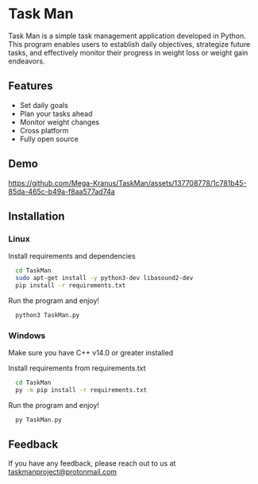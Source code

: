 
# Task Man

Task Man is a simple task management application developed in Python. This program enables users to establish daily objectives, strategize future tasks, and effectively monitor their progress in weight loss or weight gain endeavors.


## Features

- Set daily goals
- Plan your tasks ahead
- Monitor weight changes
- Cross platform
- Fully open source


## Demo

https://github.com/Mega-Kranus/TaskMan/assets/137708778/1c781b45-85da-465c-b49a-f8aa577ad74a


## Installation

### Linux

Install requirements and dependencies

```bash
  cd TaskMan
  sudo apt-get install -y python3-dev libasound2-dev
  pip install -r requirements.txt
```
Run the program and enjoy!

```bash
  python3 TaskMan.py
```


### Windows

Make sure you have C++ v14.0 or greater installed

Install requirements from requirements.txt

```bash
  cd TaskMan
  py -m pip install -r requirements.txt
```
Run the program and enjoy!

```bash
  py TaskMan.py
```
    
## Feedback

If you have any feedback, please reach out to us at taskmanproject@protonmail.com

